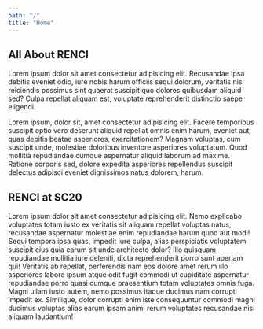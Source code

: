 ```yaml
---
path: "/"
title: "Home"
---
```

## All About RENCI

Lorem ipsum dolor sit amet consectetur adipisicing elit. Recusandae ipsa debitis eveniet odio, iure nobis harum officiis sequi dolorum, veritatis nisi reiciendis possimus sint quaerat suscipit quo dolores quibusdam aliquid sed? Culpa repellat aliquam est, voluptate reprehenderit distinctio saepe eligendi.

Lorem ipsum, dolor sit, amet consectetur adipisicing elit. Facere temporibus suscipit optio vero deserunt aliquid repellat omnis enim harum, eveniet aut, quas debitis beatae asperiores, exercitationem? Magnam voluptas, cum suscipit unde, molestiae doloribus inventore asperiores voluptatum. Quod mollitia repudiandae cumque aspernatur aliquid laborum ad maxime. Ratione corporis sed, dolore expedita asperiores repellendus suscipit delectus adipisci eveniet dignissimos natus dolorem, harum.

## RENCI at SC20

Lorem ipsum dolor sit amet consectetur adipisicing elit. Nemo explicabo voluptates totam iusto ex veritatis sit aliquam repellat voluptas natus, recusandae aspernatur molestiae enim repudiandae harum quod aut modi! Sequi tempora ipsa quas, impedit iure culpa, alias perspiciatis voluptatem suscipit eius quia earum sit unde architecto dolor? Illo quisquam repudiandae mollitia iure deleniti, dicta reprehenderit porro sunt aperiam qui! Veritatis ab repellat, perferendis nam eos dolore amet rerum illo asperiores labore ipsum atque odit fugit commodi ut cupiditate aspernatur repudiandae porro quasi cumque praesentium totam voluptates omnis fuga. Magni ullam iusto autem, nemo possimus itaque ducimus nam corrupti impedit ex. Similique, dolor corrupti enim iste consequuntur commodi magni ducimus voluptas alias earum ipsam animi rerum voluptates recusandae nisi aliquam laudantium!